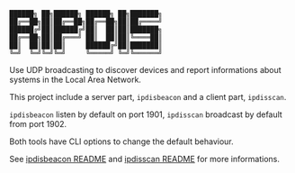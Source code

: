 ```
██████╗ ██╗██████╗ ██████╗ ██╗███████╗
██╔══██╗██║██╔══██╗██╔══██╗██║██╔════╝
██████╔╝██║██████╔╝██║  ██║██║███████╗
██╔══██╗██║██╔═══╝ ██║  ██║██║╚════██║
██║  ██║██║██║     ██████╔╝██║███████║
╚═╝  ╚═╝╚═╝╚═╝     ╚═════╝ ╚═╝╚══════╝
```

<!--Font: ANSI Shadow-->

Use UDP broadcasting to discover devices and report informations about systems
in the Local Area Network.

This project include a server part, `ipdisbeacon` and a client part,
`ipdisscan`.

`ipdisbeacon` listen by default on port 1901,
`ipdisscan` broadcast by default from port 1902.

Both tools have CLI options to change the default behaviour.

See [ipdisbeacon README](ipdisbeacon/README.md)
and [ipdisscan README](ipdisscan/README.md)
for more informations.
